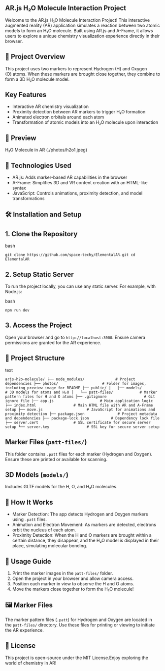 AR.js H₂O Molecule Interaction Project
--------------------------------------

Welcome to the AR.js H₂O Molecule Interaction Project! This interactive augmented reality (AR) application simulates a reaction between two atomic models to form an H₂O molecule. Built using AR.js and A-Frame, it allows users to explore a unique chemistry visualization experience directly in their browser.

🌟 Project Overview
-------------------

This project uses two markers to represent Hydrogen (H) and Oxygen (O) atoms. When these markers are brought close together, they combine to form a 3D H₂O molecule model.

Key Features
------------

-   Interactive AR chemistry visualization
-   Proximity detection between AR markers to trigger H₂O formation
-   Animated electron orbitals around each atom
-   Transformation of atomic models into an H₂O molecule upon interaction

📸 Preview
----------

H₂O Molecule in AR
(./photos/h2o1.jpeg)

🚀 Technologies Used
--------------------

-   AR.js: Adds marker-based AR capabilities in the browser
-   A-Frame: Simplifies 3D and VR content creation with an HTML-like syntax
-   JavaScript: Controls animations, proximity detection, and model transformations

🛠️ Installation and Setup
--------------------------

1\. Clone the Repository
------------------------

bash

`
git clone https://github.com/space-techy/ElementalAR.git
cd ElementalAR
`

2\. Setup Static Server
-----------------------

To run the project locally, you can use any static server. For example, with Node.js:

bash

`npm run dev`

3\. Access the Project
----------------------

Open your browser and go to `http://localhost:3000`. Ensure camera permissions are granted for the AR experience.

📂 Project Structure
--------------------

text

`
arjs-h2o-molecule/
├── node_modules/              # Project dependencies
├── photos/                    # Folder for images, including preview image for README
├── public/
│   ├── models/                # 3D models for atoms and H₂O
│   └── patt-files/            # Marker pattern files for H and O atoms
├── .gitignore                 # Git ignore file
├── app.js                     # Main application logic
├── index.html                 # Main HTML file with AR and A-Frame setup
├── move.js                    # JavaScript for animations and proximity detection
├── package.json               # Project metadata and dependencies
├── package-lock.json          # Dependency lock file
├── server.cert                # SSL certificate for secure server setup
└── server.key                 # SSL key for secure server setup
`

Marker Files (`patt-files/`)
----------------------------

This folder contains `.patt` files for each marker (Hydrogen and Oxygen). Ensure these are printed or available for scanning.

3D Models (`models/`)
---------------------

Includes GLTF models for the H, O, and H₂O molecules.

🔄 How It Works
---------------

-   Marker Detection: The app detects Hydrogen and Oxygen markers using `.patt` files.
-   Animation and Electron Movement: As markers are detected, electrons orbit the nucleus of each atom.
-   Proximity Detection: When the H and O markers are brought within a certain distance, they disappear, and the H₂O model is displayed in their place, simulating molecular bonding.

📖 Usage Guide
--------------

1.  Print the marker images in the `patt-files/` folder.
2.  Open the project in your browser and allow camera access.
3.  Position each marker in view to observe the H and O atoms.
4.  Move the markers close together to form the H₂O molecule!

🖼 Marker Files
---------------

The marker pattern files (`.patt`) for Hydrogen and Oxygen are located in the `patt-files/` directory. Use these files for printing or viewing to initiate the AR experience.

📝 License
----------

This project is open-source under the MIT License.Enjoy exploring the world of chemistry in AR!
